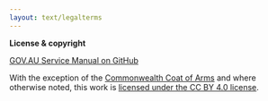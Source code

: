 ```yaml
---
layout: text/legalterms
---
```


**License & copyright**

[GOV.AU Service Manual on GitHub](https://github.com/govau/service-manual/)

With the exception of the [Commonwealth Coat of Arms](https://www.dpmc.gov.au/government/commonwealth-coat-arms) and where otherwise noted, this work is
[licensed under the CC BY 4.0 license](https://creativecommons.org/licenses/by/4.0/).
